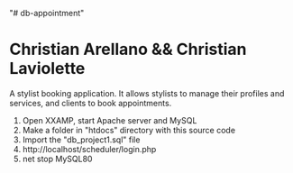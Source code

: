 "# db-appointment" 
# Christian Arellano && Christian Laviolette 

A stylist booking application. It allows stylists to manage their profiles and services, and clients to book appointments.



1. Open XXAMP, start Apache server and MySQL
2. Make a folder in "htdocs" directory with this source code
3. Import the "db_project1.sql" file
4. http://localhost/scheduler/login.php
5. net stop MySQL80 
